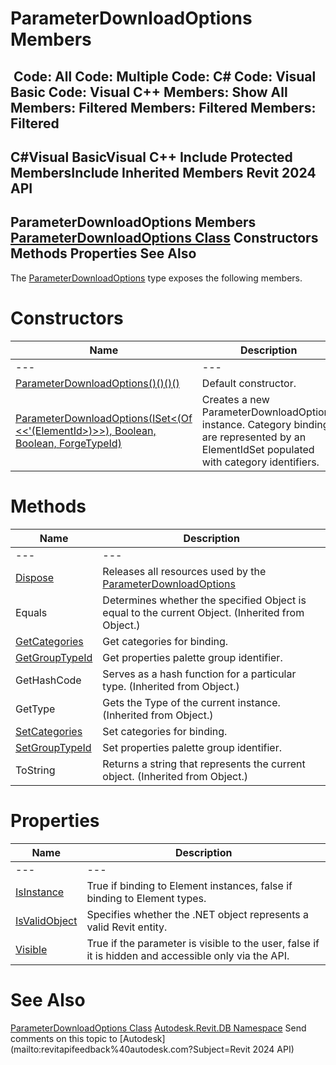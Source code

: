 # ParameterDownloadOptions Members

﻿
 Code: All Code: Multiple Code: C# Code: Visual Basic Code: Visual C++  Members: Show All Members: Filtered Members: Filtered Members: Filtered   
---  
C#Visual BasicVisual C++
Include Protected MembersInclude Inherited Members
Revit 2024 API  
---  
ParameterDownloadOptions Members  
[ParameterDownloadOptions Class](7359f11b-4102-15f3-597b-51078e1141bc.md "ParameterDownloadOptions Class") Constructors Methods Properties See Also  
---  
The [ParameterDownloadOptions](7359f11b-4102-15f3-597b-51078e1141bc.md "ParameterDownloadOptions Class") type exposes the following members.
# Constructors
| Name | Description |
| --- | --- |
| --- | --- | --- |
| [ParameterDownloadOptions()()()()](00df3460-4cd7-7dee-bae3-5f70fa822f38.md "ParameterDownloadOptions Constructor") | Default constructor. |
| [ParameterDownloadOptions(ISet<(Of <<'(ElementId>)>>), Boolean, Boolean, ForgeTypeId)](fed9a4a4-fb8e-6d5b-23e1-73e53d1be823.md "ParameterDownloadOptions Constructor \(ISet\(ElementId\), Boolean, Boolean, ForgeTypeId\)") | Creates a new ParameterDownloadOptions instance. Category bindings are represented by an ElementIdSet populated with category identifiers. |

# Methods
| Name | Description |
| --- | --- |
| --- | --- | --- |
| [Dispose](856b98d3-b146-4c9f-1d09-8df505044385.md "Dispose Method") | Releases all resources used by the [ParameterDownloadOptions](7359f11b-4102-15f3-597b-51078e1141bc.md "ParameterDownloadOptions Class") |
| Equals | Determines whether the specified Object is equal to the current Object. (Inherited from Object.) |
| [GetCategories](df218962-7c74-4c70-ba45-712920b26e11.md "GetCategories Method") | Get categories for binding. |
| [GetGroupTypeId](2235eeb4-9006-2a7e-404c-78c3b20338fd.md "GetGroupTypeId Method") | Get properties palette group identifier. |
| GetHashCode | Serves as a hash function for a particular type.  (Inherited from Object.) |
| GetType | Gets the Type of the current instance. (Inherited from Object.) |
| [SetCategories](2ab9a6ae-905f-1f3a-a82d-743529c6557e.md "SetCategories Method") | Set categories for binding. |
| [SetGroupTypeId](26c452fd-9e26-f1c9-61c3-cd3e8c401bcf.md "SetGroupTypeId Method") | Set properties palette group identifier. |
| ToString | Returns a string that represents the current object. (Inherited from Object.) |

# Properties
| Name | Description |
| --- | --- |
| --- | --- | --- |
| [IsInstance](b32b52ba-7e42-f0fc-eca0-3d3afdbbf8c6.md "IsInstance Property") | True if binding to Element instances, false if binding to Element types. |
| [IsValidObject](f98e2784-611a-ff16-c1e7-4b9e545f31c5.md "IsValidObject Property") | Specifies whether the .NET object represents a valid Revit entity. |
| [Visible](b1695ff6-6be6-8b24-3a9f-3bd9d7a83f6d.md "Visible Property") | True if the parameter is visible to the user, false if it is hidden and accessible only via the API. |

# See Also
[ParameterDownloadOptions Class](7359f11b-4102-15f3-597b-51078e1141bc.md "ParameterDownloadOptions Class")
[Autodesk.Revit.DB Namespace](87546ba7-461b-c646-cbb1-2cb8f5bff8b2.md "Autodesk.Revit.DB Namespace")
Send comments on this topic to [Autodesk](mailto:revitapifeedback%40autodesk.com?Subject=Revit 2024 API)